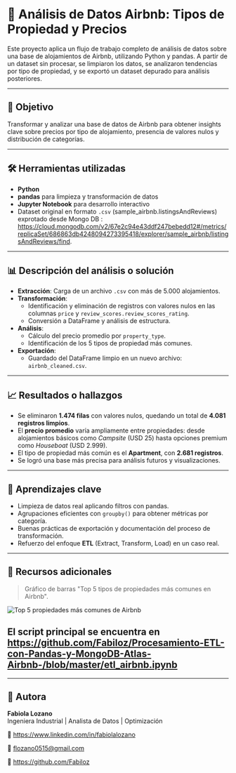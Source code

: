 # 🏡 Análisis de Datos Airbnb: Tipos de Propiedad y Precios

Este proyecto aplica un flujo de trabajo completo de análisis de datos sobre una base de alojamientos de Airbnb, utilizando Python y pandas. A partir de un dataset sin procesar, se limpiaron los datos, se analizaron tendencias por tipo de propiedad, y se exportó un dataset depurado para análisis posteriores.

---

## 🎯 Objetivo

Transformar y analizar una base de datos de Airbnb para obtener insights clave sobre precios por tipo de alojamiento, presencia de valores nulos y distribución de categorías.

---

## 🛠️ Herramientas utilizadas

- **Python**  
- **pandas** para limpieza y transformación de datos  
- **Jupyter Notebook** para desarrollo interactivo  
- Dataset original en formato `.csv` (sample_airbnb.listingsAndReviews) exprotado desde Mongo DB : https://cloud.mongodb.com/v2/67e2c94e43ddf247bebedd12#/metrics/replicaSet/686863db4248094273395418/explorer/sample_airbnb/listingsAndReviews/find.

---

## 📊 Descripción del análisis o solución

- **Extracción**: Carga de un archivo `.csv` con más de 5.000 alojamientos.
- **Transformación**:
  - Identificación y eliminación de registros con valores nulos en las columnas `price` y `review_scores.review_scores_rating`.
  - Conversión a DataFrame y análisis de estructura.
- **Análisis**:
  - Cálculo del precio promedio por `property_type`.
  - Identificación de los 5 tipos de propiedad más comunes.
- **Exportación**:
  - Guardado del DataFrame limpio en un nuevo archivo: `airbnb_cleaned.csv`.

---

## 📈 Resultados o hallazgos

- Se eliminaron **1.474 filas** con valores nulos, quedando un total de **4.081 registros limpios**.
- El **precio promedio** varía ampliamente entre propiedades: desde alojamientos básicos como *Campsite* (USD 25) hasta opciones premium como *Houseboat* (USD 2.999).
- El tipo de propiedad más común es el **Apartment**, con **2.681 registros**.
- Se logró una base más precisa para análisis futuros y visualizaciones.

---

## 🧠 Aprendizajes clave

- Limpieza de datos real aplicando filtros con pandas.
- Agrupaciones eficientes con `groupby()` para obtener métricas por categoría.
- Buenas prácticas de exportación y documentación del proceso de transformación.
- Refuerzo del enfoque **ETL** (Extract, Transform, Load) en un caso real.

---

## 📎 Recursos adicionales

> Gráfico de barras "Top 5 tipos de propiedades más comunes en Airbnb". 

![Top 5 propiedades más comunes de Airbnb](https://github.com/user-attachments/assets/3340b0c0-41b0-4ac9-82d2-1b97891536bb)


## El script principal se encuentra en https://github.com/Fabiloz/Procesamiento-ETL-con-Pandas-y-MongoDB-Atlas-Airbnb-/blob/master/etl_airbnb.ipynb

---

## 👤 Autora

**Fabiola Lozano**  
Ingeniera Industrial | Analista de Datos | Optimización

💼 https://www.linkedin.com/in/fabiolalozano

📧 flozano0515@gmail.com

🔗 https://github.com/Fabiloz
